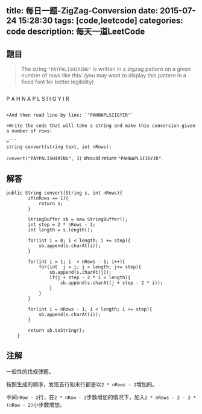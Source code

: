 title: 每日一题-ZigZag-Conversion
date: 2015-07-24 15:28:30
tags: [code,leetcode]
categories: code
description: 每天一道LeetCode
---

## 题目

> The string `"PAYPALISHIRING"` is written in a zigzag pattern on a given number of rows like this: (you may want to display this pattern in a fixed font for better legibility)

>```
P   A   H   N
A P L S I I G
Y   I   R
```

>And then read line by line: `"PAHNAPLSIIGYIR"`

>Write the code that will take a string and make this conversion given a number of rows:

>```
string convert(string text, int nRows);
```
`convert("PAYPALISHIRING", 3)` should return `"PAHNAPLSIIGYIR"`.

## 解答

```
public String convert(String s, int nRows){
        if(nRows == 1){
            return s;
        }

        StringBuffer sb = new StringBuffer();
        int step = 2 * nRows - 2;
        int length = s.length();

        for(int i = 0; i < length; i += step){
            sb.append(s.charAt(i));
        }

        for(int i = 1; i  < nRows - 1; i++){
            for(int  j = i; j < length; j+= step){
                sb.append(s.charAt(j));
                if(j + step - 2 * i < length){
                    sb.append(s.charAt(j + step - 2 * i));
                }
            }
        }

        for(int i = nRows - 1; i < length; i += step){
            sb.append(s.charAt(i));
        }

        return sb.toString();
    }
```

## 注解

一般性的找规律题。

按照生成的顺序，发现首行和末行都是以`2 * nRows - 2`增加的。

中间`nRow - 2`行，在`2 * nRow - 2`步数增加的情况下，加入`2 * nRows - 2 - 2 * (nRow - 2)`小步数增加。

